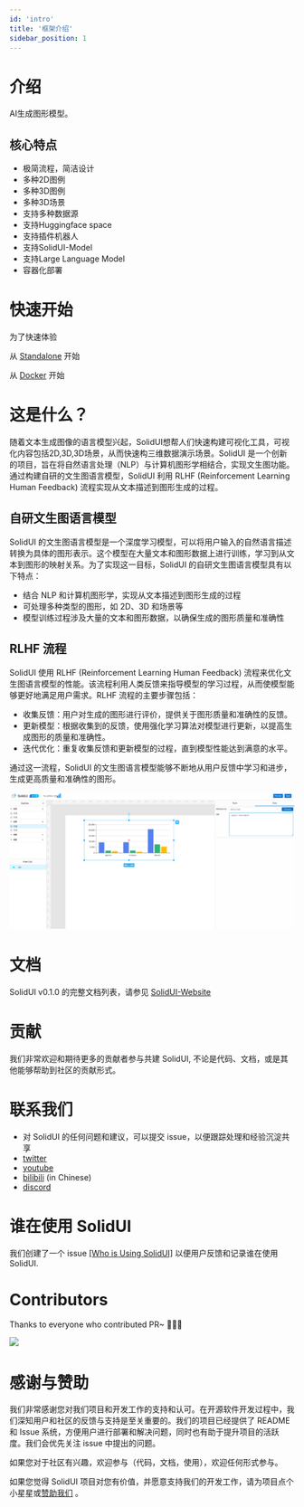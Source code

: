 ```yaml
---
id: 'intro'
title: '框架介绍'
sidebar_position: 1
---
```


# 介绍

AI生成图形模型。

## 核心特点

* 极简流程，简洁设计
* 多种2D图例
* 多种3D图例
* 多种3D场景
* 支持多种数据源
* 支持Huggingface space
* 支持插件机器人
* 支持SolidUI-Model
* 支持Large Language Model
* 容器化部署

# 快速开始

为了快速体验

从 [Standalone](deployment/deployment-standalone.md) 开始

从 [Docker](deployment/deployment-docker.md) 开始

# 这是什么？

随着文本生成图像的语言模型兴起，SolidUI想帮人们快速构建可视化工具，可视化内容包括2D,3D,3D场景，从而快速构三维数据演示场景。SolidUI 是一个创新的项目，旨在将自然语言处理（NLP）与计算机图形学相结合，实现文生图功能。通过构建自研的文生图语言模型，SolidUI 利用 RLHF (Reinforcement Learning Human Feedback) 流程实现从文本描述到图形生成的过程。

## 自研文生图语言模型

SolidUI 的文生图语言模型是一个深度学习模型，可以将用户输入的自然语言描述转换为具体的图形表示。这个模型在大量文本和图形数据上进行训练，学习到从文本到图形的映射关系。为了实现这一目标，SolidUI 的自研文生图语言模型具有以下特点：

* 结合 NLP 和计算机图形学，实现从文本描述到图形生成的过程
* 可处理多种类型的图形，如 2D、3D 和场景等
* 模型训练过程涉及大量的文本和图形数据，以确保生成的图形质量和准确性

## RLHF 流程

SolidUI 使用 RLHF (Reinforcement Learning Human Feedback) 流程来优化文生图语言模型的性能。该流程利用人类反馈来指导模型的学习过程，从而使模型能够更好地满足用户需求。RLHF 流程的主要步骤包括：

* 收集反馈：用户对生成的图形进行评价，提供关于图形质量和准确性的反馈。
* 更新模型：根据收集到的反馈，使用强化学习算法对模型进行更新，以提高生成图形的质量和准确性。
* 迭代优化：重复收集反馈和更新模型的过程，直到模型性能达到满意的水平。

通过这一流程，SolidUI 的文生图语言模型能够不断地从用户反馈中学习和进步，生成更高质量和准确性的图形。

![0.1.0版本](/doc/image/designpage.png)

# 文档

SolidUI v0.1.0 的完整文档列表，请参见 [SolidUI-Website](https://cloudorc.github.io/SolidUI-Website/zh-CN/)

# 贡献

我们非常欢迎和期待更多的贡献者参与共建 SolidUI, 不论是代码、文档，或是其他能够帮助到社区的贡献形式。

# 联系我们

- 对 SolidUI 的任何问题和建议，可以提交 issue，以便跟踪处理和经验沉淀共享
- [twitter](https://twitter.com/dlimeng192048)
- [youtube](https://www.youtube.com/@dlimeng)
- [bilibili](https://space.bilibili.com/472576729) (in Chinese)
- [discord](https://discord.gg/NGRNu2mGeQ)


# 谁在使用 SolidUI

我们创建了一个 issue [[Who is Using SolidUI]](https://github.com/CloudOrc/SolidUI/issues/1) 以便用户反馈和记录谁在使用 SolidUI.

# Contributors

Thanks to everyone who contributed PR~ 🎉🎉🎉

<a href="https://github.com/CloudOrc/SolidUI/graphs/contributors">
<img src="https://contrib.rocks/image?repo=CloudOrc/SolidUI" />
</a>

# 感谢与赞助

我们非常感谢您对我们项目和开发工作的支持和认可。在开源软件开发过程中，我们深知用户和社区的反馈与支持是至关重要的。我们的项目已经提供了 README 和 Issue 系统，方便用户进行部署和解决问题，同时也有助于提升项目的活跃度。我们会优先关注 issue 中提出的问题。

如果您对于社区有兴趣，欢迎参与（代码，文档，使用），欢迎任何形式参与。

如果您觉得 SolidUI 项目对您有价值，并愿意支持我们的开发工作，请为项目点个小星星或[赞助我们](https://afdian.net/a/solidui) 。
